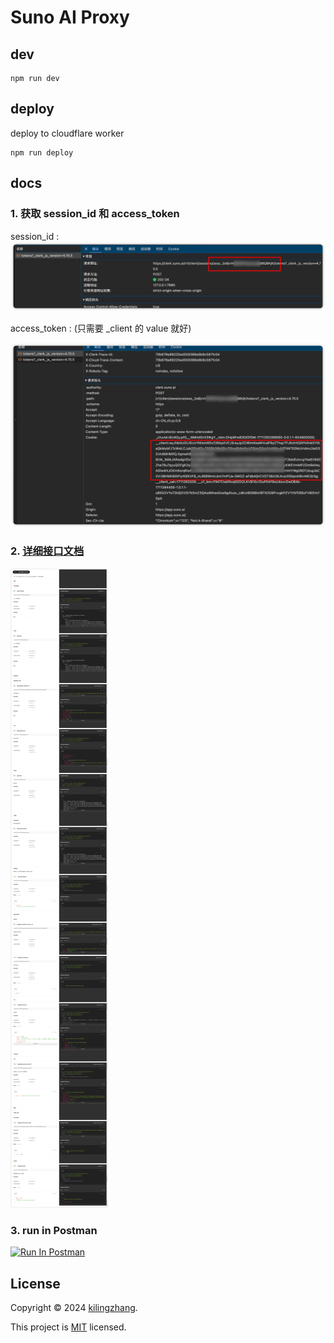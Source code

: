# Suno AI Proxy

## dev

```shell
npm run dev
```

## deploy

deploy to cloudflare worker

```shell
npm run deploy
```

## docs

### 1. 获取 session_id 和 access_token

session_id :
![session_id](./docs/session_id.png)

access_token : (只需要 _client 的 value 就好)

![access_token](./docs/access_token.png)


### 2. [**详细接口文档**](https://documenter.getpostman.com/view/33852586/2sA35G4NQc)

![postman_docs](./docs/postman_docs.png)

### 3. run in Postman

[<img src="https://run.pstmn.io/button.svg" alt="Run In Postman" style="width: 128px; height: 32px;">](https://app.getpostman.com/run-collection/33852586-a01c2a67-a28d-4cd4-a330-de8a50e09cb9?action=collection%2Ffork&source=rip_markdown&collection-url=entityId%3D33852586-a01c2a67-a28d-4cd4-a330-de8a50e09cb9%26entityType%3Dcollection%26workspaceId%3D447a2ca1-f96a-4187-8a1a-7556d5f7780d#?env%5BDev(suno-ai)%5D=W3sia2V5IjoiYmFzZVVybCIsInZhbHVlIjoiaHR0cDovLzEyNy4wLjAuMTo4Nzg3IiwiZW5hYmxlZCI6dHJ1ZSwidHlwZSI6ImRlZmF1bHQiLCJzZXNzaW9uVmFsdWUiOiJodHRwOi8vMTI3LjAuMC4xOjg3ODciLCJzZXNzaW9uSW5kZXgiOjB9XQ==)




## License
Copyright © 2024 [kilingzhang][profile-link]. <br />

This project is [MIT](./LICENSE) licensed.


<!-- LINK GROUP -->
[profile-link]: https://github.com/kilingzhang
